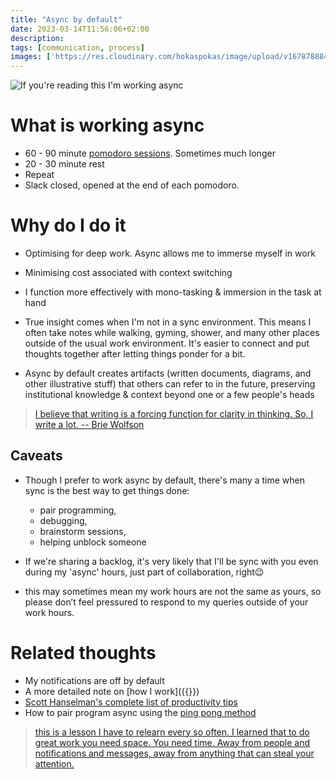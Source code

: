 ```yaml
---
title: "Async by default"
date: 2023-03-14T11:56:06+02:00
description: 
tags: [communication, process]
images: ['https://res.cloudinary.com/hokaspokas/image/upload/v1678788842/here-hugo/SCR-20230314-gpt_mikbhh.png']
---
```


![If you're reading this I'm working async](https://res.cloudinary.com/hokaspokas/image/upload/v1678788842/here-hugo/SCR-20230314-gpt_mikbhh.png)

# What is working async

- 60 - 90 minute [pomodoro sessions](https://todoist.com/productivity-methods/pomodoro-technique). Sometimes much longer
- 20 - 30 minute rest
- Repeat
- Slack closed, opened at the end of each pomodoro.

# Why do I do it

- Optimising for deep work. Async allows me to immerse myself in work
- Minimising cost associated with context switching
- I function more effectively with mono-tasking & immersion in the task at hand

- True insight comes when I'm not in a sync environment. This means I often take notes while walking, gyming, shower, and many other places outside of the usual work environment. It's easier to connect and put thoughts together after letting things ponder for a bit.

- Async by default creates artifacts (written documents, diagrams, and other illustrative stuff) that others can refer to in the future, preserving institutional knowledge & context beyond one or a few people's heads

> [I believe that writing is a forcing function for clarity in thinking. So, I write a lot.
> -- Brie Wolfson](https://www.briewolfson.com/)

## Caveats

- Though I prefer to work async by default, there's many a time when sync is the best way to get things done:
  - pair programming,
  - debugging,
  - brainstorm sessions,
  - helping unblock someone

- If we're sharing a backlog, it's very likely that I'll be sync with you even during my 'async' hours,
 just part of collaboration, right😉
- this may sometimes mean my work hours are not the same as yours, so please don’t feel pressured to respond to my queries outside of your work hours.

# Related thoughts

- My notifications are off by default
- A more detailed note on [how I work]({{<ref communications-readme>}})
- [Scott Hanselman's complete list of productivity tips](https://www.hanselman.com/blog/scott-hanselmans-complete-list-of-productivity-tips)
- How to pair program async using the [ping pong method](/pppp)

> [this is a lesson I have to relearn every so often.
> I learned that to do great work you need space. You need time. Away from people and notifications and messages, away from anything that can steal your attention.](https://www.robinrendle.com/notes/time-control/)
